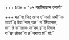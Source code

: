 +++
title = "०५ महश्चिदग्न एनसो"

+++
मह᳓श् चिद् अग्न ए᳓नसो अभी᳓क  
ऊर्वा᳓द् देवा᳓नाम् उत᳓ म᳓र्तियानाम्  
मा᳓ ते स᳓खायः स᳓दम् इ᳓द् रिषाम  
य᳓छा तोका᳓य त᳓नयाय शं᳓ योः᳓